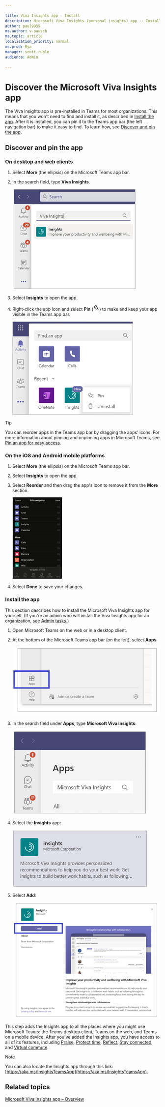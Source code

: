 ```yaml
---

title: Viva Insights app - Install
description: Microsoft Viva Insights (personal insights) app -- Install 
author: paul9955
ms.author: v-pausch
ms.topic: article
localization_priority: normal 
ms.prod: Mya
manager: scott.ruble
audience: Admin

---
```


# Discover the Microsoft Viva Insights app

The Viva Insights app is pre-installed in Teams for most organizations. This means that you won't need to find and install it, as described in [Install the app](#install-the-app). After it is installed, you can pin it to the Teams app bar (the left navigation bar) to make it easy to find. To learn how, see [Discover and pin the app](#discover-and-pin-the-app).

## Discover and pin the app

### On desktop and web clients

1. Select **More** (the ellipsis) on the Microsoft Teams app bar.

2. In the search field, type **Viva Insights**.

   ![Type Viva Insights](Images/type-viva-insights.png)

3. Select **Insights** to open the app.

4. Right-click the app icon and select **Pin** (![Pin an app](Images/pin.png)) to make and keep your app visible in the Teams app bar.

   ![Pin an app in Teams](Images/pin-an-app-in-teams.png)

> [!Tip]
> You can reorder apps in the Teams app bar by dragging the apps' icons. For more information about pinning and unpinning apps in Microsoft Teams, see [Pin an app for easy access](https://support.microsoft.com/office/pin-an-app-for-easy-access-3045fd44-6604-4ba7-8ecc-1c0d525e89ec).

### On the iOS and Android mobile platforms

1. Select **More** (the ellipsis) on the Microsoft Teams app bar.  

2. Select **Insights** to open the app.

3. Select **Reorder** and then drag the app's icon to remove it from the **More** section.

   ![Reorder android app icon](Images/ios-android.png)

4. Select **Done** to save your changes.

### Install the app

This section describes how to install the Microsoft Viva Insights app for yourself. (If you're an admin who will install the Viva Insights app for an organization, see [Admin tasks](viva-teams-app-admin-tasks.md).)  

1. Open Microsoft Teams on the web or in a desktop client.

2. At the bottom of the Microsoft Teams app bar (on the left), select **Apps**:

   ![Apps icon in Teams](Images/teams-apps.png)

3. In the search field under **Apps**, type **Microsoft Viva Insights**:

   ![Search for Insights](Images/apps-search-insights.png)

4. Select the **Insights** app:

   ![Select Insights app](Images/select-insights-app-teams.png)

5. Select **Add**:

   ![Add for me button](Images/add-for-me.png)

This step adds the Insights app to all the places where you might use Microsoft Teams: the Teams desktop client, Teams on the web, and Teams on a mobile device. After you've added the Insights app, you have access to all of its features, including [Praise](viva-insights-praise.md), [Protect time](viva-insights-protect-time.md), [Reflect](viva-insights-reflect.md), [Stay connected](viva-insights-stay-connected.md), and [Virtual commute](viva-insights-virtual-commute.md).

> [!Note]
> You can also locate the Insights app through this link: [https://aka.ms/InsightsTeamsApp](https://aka.ms/InsightsTeamsApp).

## Related topics

[Microsoft Viva Insights app &ndash; Overview](viva-teams-app.md)
